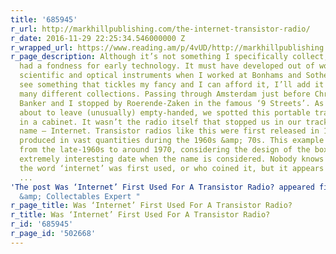 ```yaml
---
title: '685945'
r_url: http://markhillpublishing.com/the-internet-transistor-radio/
r_date: 2016-11-29 22:25:34.546000000 Z
r_wrapped_url: https://www.reading.am/p/4vUD/http://markhillpublishing.com/the-internet-transistor-radio/
r_page_description: Although it’s not something I specifically collect, I’ve always
  had a fondness for early technology. It must have developed out of working with
  scientific and optical instruments when I worked at Bonhams and Sotheby’s. If I
  see something that tickles my fancy and I can afford it, I’ll add it to one of my
  many different collections. Passing through Amsterdam just before Christmas, the
  Banker and I stopped by Roerende-Zaken in the famous ‘9 Streets’. As we were just
  about to leave (unusually) empty-handed, we spotted this portable transistor radio
  in a cabinet. It wasn’t the radio itself that stopped us in our tracks, but the
  name – Internet. Transistor radios like this were first released in 1954, and were
  produced in vast quantities during the 1960s &amp; 70s. This example probably dates
  from the late-1960s to around 1970, considering the design of the box. This is an
  extremely interesting date when the name is considered. Nobody knows exactly when
  the word ‘internet’ was first used, or who coined it, but it appears to have been
  ...
'The post Was ‘Internet’ First Used For A Transistor Radio? appeared first on Mark Hill ': " Antiques
  &amp; Collectables Expert "
r_page_title: Was ‘Internet’ First Used For A Transistor Radio?
r_title: Was ‘Internet’ First Used For A Transistor Radio?
r_id: '685945'
r_page_id: '502668'
---
```



